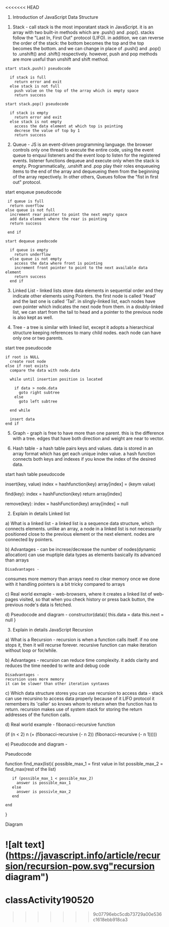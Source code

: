 <<<<<<< HEAD
1. Introduction of JavaScript Data Structure

  1) Stack - call stack is the most imporatant stack in JavaScript. it is an array with two built-in methods which are .push() and .pop(). stacks follow the "Last In, First Out" protocol (LIFO). in addition, we can reverse the order of the stack: the bottom becomes the top and the top becomes the bottom. and we can change in place of .push() and .pop() to .unshift() and .shift() respectively. however, push and pop methods are more useful than unshift and shift method. 
    
    start stack.push() pseudocode

      if stack is full
        return error and exit
      else stack is not full 
        push value on the top of the array which is empty space
        return success

    start stack.pop() pseudocode

      if stack is empty
        return error and exit
      else stack is not empty
        access the data element at which top is pointing
        decrese the value of top by 1
        return success
    
  2) Queue - JS is an event-driven programming language. the browser controls only one thread to execute the entire code, using the event queue to enquui listeners and the event loop to listen for the registered events. listener functions dequeue and execute only when the stack is empty. Programmatically, .unshift and .pop play their roles enqueueing items to the end of the array and dequeueing them from the beginning of the array repectively. In other others, Queues follow the "fist in first out" protocol. 

   start enqueue pseudocode
     
     if queue is full
      return overflow
    else queue is not full 
      increment rear pointer to point the next empty space
      add data element where the rear is pointing
      return success
    
     end if

    start dequeue psedocode
     
      if queue is empty
        return underflow
      else queue is not empty
        access the data where front is pointing
        increment front pointer to point to the next available data element
        return success
      end if
     
  3) Linked List - linked lists store data elements in sequential order and they indicate other elements using Pointers. the first node is called 'Head' and the last one is called 'Tail'. in slingly-linked list, each nodes have own pointer which indicates the next node from them. in a doubly-linked list, we can start from the tail to head and a pointer to the previous node is also kept as well. 

  4) Tree - a tree is similar with linked list, except it adopts a hierarchical structure keeping  references to many child nodes. each node can have only one or two parents. 

  start tree pseudocode

    if root is NULL 
      create root node 
    else if root exists 
      compare the data with node.data

      while until insertion position is located
        
        if data > node.data
          goto right subtree
        else 
          goto left subtree
        
      end while 

      insert data 
    end if

  5) Graph - graph is free to have more than one parent. this is the difference with a tree. edges that have both direction and weight are near to vector. 

  6) Hash table - a hash table pairs keys and values. data is stored in an array format which has get each unique index value. a hash function connects both keys and indexes if you know the index of the desired data. 

  start hash table pseudocode

  insert(key, value)
    index = hashfunction(key)
    array[index] = (keym value)

  find(key):
    index = hashFunction(key)
    return array[index]

  remove(key):
     index = hashFunction(key)
      array[index] = null


2. Explain in details Linked list

 a) What is a linked list -
   a linked list is a sequence data structure, which connects elements. unlike an array, a node in a linked list is not necessarily positioned close to the previous element or the next element. nodes are connected by pointers. 

 b) Advantages - 
   can be increse/decrease the number of nodes(dynamic allocation)
   can use muptiple data types as elements
   basically its advanced than arrays
 
    Disadvantages - 
   consumes more memory than arrays
   need ro clear memory once we done with it
   handling pointers is a bit tricky compared to arrays

 c) Real world exmaple -
   web-browsers, where it creates a linked list of web-pages visited, so that when you check history or press back button, the previous node's data is fetched. 

 d) Pseudocode and diagram - 
   constructor(data){
       this.data = data
       this.next = null
   }

3. Explain in details JavaScript Recursion

 a) What is a Recursion - 
   recursion is when a function calls itself. if no one stops it, then it will recurse forever. recursive function can make iteration without loop or for/while. 

 b) Advantages -
   recursion can reduce time complexity. 
   it adds clarity and reduces the time needed to write and debug code

    Disadvantages -
    recursion uses more memory
    it can be slower than other iteration syntaxes

 c) Which data structure stores you can use recursion to access data -
    stack can use recursino to access data properly because of it LIFO protocol it remembers its 'caller' so knows whom to return when the function has to return. recursion makes use of system stack for storing the return addresses of the function calls.

 d) Real world example -
   fibonacci-recursive function
   
   (if (n < 2)
      n
     (+ (fibonacci-recursive (- n 2)) (fibonacci-recursive (- n 1)))))

 e) Pseudocode and diagram -
   
   Pseudocode

   function find_max(list){
       possible_max_1 = first value in list
       possible_max_2 = find_max(rest of the list)

       if (possible_max_1 < possible_max_2)
         answer is possible_max_1
       else 
         answer is possivle_max_2
       end

    end
   }

   Diagram

   ![alt text](https://javascript.info/article/recursion/recursion-pow.svg"recursion diagram")
=======
# classActivity190520
>>>>>>> 9c07796ebc5cdb73729a00e536c1618ebb918ca3
